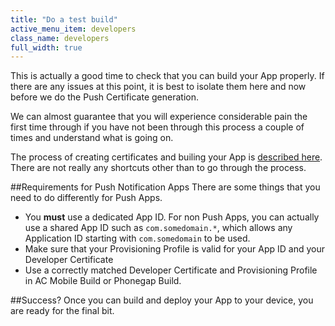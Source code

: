 ```yaml
---
title: "Do a test build"
active_menu_item: developers
class_name: developers
full_width: true
---
```


This is actually a good time to check that you can build your App properly. If there are any issues at this point, it is best to isolate them here and now before we do the Push Certificate generation.

We can almost guarantee that you will experience considerable pain the first time through if you have not been through this process a couple of times and understand what is going on.

The process of creating certificates and builing your App is [described here](/developers/documentation/ac-mobile-build-phonegap/certificates/). There are not really any shortcuts other than to go through the process.

##Requirements for Push Notification Apps
There are some things that you need to do differently for Push Apps. 

 - You **must** use a dedicated App ID. For non Push Apps, you can actually use a shared App ID such as `com.somedomain.*`, which allows any Application ID starting with `com.somedomain` to be used. 
 - Make sure that your Provisioning Profile is valid for your App ID and your Developer Certificate
 - Use a correctly matched Developer Certificate and Provisioning Profile in AC Mobile Build or Phonegap Build.

##Success?
Once you can build and deploy your App to your device, you are ready for the final bit.



